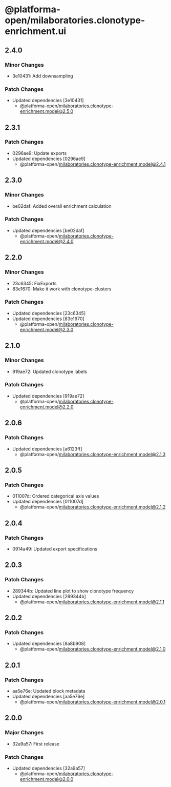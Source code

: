 # @platforma-open/milaboratories.clonotype-enrichment.ui

## 2.4.0

### Minor Changes

- 3e10431: Add downsampling

### Patch Changes

- Updated dependencies [3e10431]
  - @platforma-open/milaboratories.clonotype-enrichment.model@2.5.0

## 2.3.1

### Patch Changes

- 0296ae9: Update exports
- Updated dependencies [0296ae9]
  - @platforma-open/milaboratories.clonotype-enrichment.model@2.4.1

## 2.3.0

### Minor Changes

- be02daf: Added overall enrichment calculation

### Patch Changes

- Updated dependencies [be02daf]
  - @platforma-open/milaboratories.clonotype-enrichment.model@2.4.0

## 2.2.0

### Minor Changes

- 23c6345: FixExports
- 83e1670: Make it work with clonotype-clusters

### Patch Changes

- Updated dependencies [23c6345]
- Updated dependencies [83e1670]
  - @platforma-open/milaboratories.clonotype-enrichment.model@2.3.0

## 2.1.0

### Minor Changes

- 919ae72: Updated clonotype labels

### Patch Changes

- Updated dependencies [919ae72]
  - @platforma-open/milaboratories.clonotype-enrichment.model@2.2.0

## 2.0.6

### Patch Changes

- Updated dependencies [a6123ff]
  - @platforma-open/milaboratories.clonotype-enrichment.model@2.1.3

## 2.0.5

### Patch Changes

- 011007d: Ordered categorical axis values
- Updated dependencies [011007d]
  - @platforma-open/milaboratories.clonotype-enrichment.model@2.1.2

## 2.0.4

### Patch Changes

- 0914a49: Updated export specifications

## 2.0.3

### Patch Changes

- 289344b: Updated line plot to show clonotype frequency
- Updated dependencies [289344b]
  - @platforma-open/milaboratories.clonotype-enrichment.model@2.1.1

## 2.0.2

### Patch Changes

- Updated dependencies [8a8b908]
  - @platforma-open/milaboratories.clonotype-enrichment.model@2.1.0

## 2.0.1

### Patch Changes

- aa5e76e: Updated block metadata
- Updated dependencies [aa5e76e]
  - @platforma-open/milaboratories.clonotype-enrichment.model@2.0.1

## 2.0.0

### Major Changes

- 32a9a57: First release

### Patch Changes

- Updated dependencies [32a9a57]
  - @platforma-open/milaboratories.clonotype-enrichment.model@2.0.0
